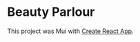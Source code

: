 # Beauty Parlour

This project was Mui with [Create React App](https://github.com/facebook/create-react-app).
